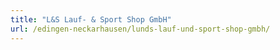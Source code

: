 ```yaml
---
title: "L&S Lauf- & Sport Shop GmbH"
url: /edingen-neckarhausen/lunds-lauf-und-sport-shop-gmbh/
---
```

